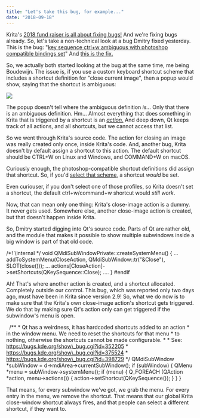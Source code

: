 ```yaml
---
title: "Let's take this bug, for example..."
date: "2018-09-18"
---
```


Krita's [2018 fund raiser is all about fixing bugs!](https://krita.org) And we're fixing bugs already. So, let's take a non-technical look at a bug Dmitry fixed yesterday. This is the bug: "[key sequence ctrl+w ambiguous with photoshop compatible bindings set](https://bugs.kde.org/show_bug.cgi?id=398729)" And [this is the fix.](https://phabricator.kde.org/R37:f2f2be209d8d40a5e7df97f6d259e14818355a4c)

So, we actually both started looking at the bug at the same time, me being Boudewijn. The issue is, if you use a custom keyboard shortcut scheme that includes a shortcut definition for "close current image", then a popup would show, saying that the shortcut is ambiguous:

[![](/images/posts/2018/ambiguous.png)](https://krita.org/wp-content/uploads/2018/09/ambiguous.png)

The popup doesn't tell where the ambiguous definition _is..._ Only that there is an ambiguous definition. Hm... Almost everything that does something in Krita that is triggered by a shortcut is an [_action._](http://doc.qt.io/qt-5/qaction.html) And deep down, Qt keeps track of all actions, and all shortcuts, but we cannot access that list.

So we went through Krita's source code. The action for closing an image was really created only once, inside Krita's code. And, another bug, Krita doesn't by default assign a shortcut to this action. The default shortcut should be CTRL+W on Linux and Windows, and COMMAND+W on macOS.

Curiously enough, the photoshop-compatible shortcut definitions did assign that shortcut. So, if you'd [select that scheme](https://docs.krita.org/en/reference_manual/preferences/shortcut_settings.html), a shortcut _would_ be set.

Even curiouser, if you don't select one of those profiles, so Krita doesn't set a shortcut, the default ctrl+w/command+w shortcut would _still work_.

Now, that can mean only one thing: Krita's close-image action is a dummy. It never gets used. Somewhere else, another close-image action is created, but that doesn't happen inside Krita.

So, Dmitry started digging into Qt's source code. Parts of Qt are rather old, and the module that makes it possible to show multiple subwindows inside a big window is part of that old code.

/\*!
    \\internal
\*/
void QMdiSubWindowPrivate::createSystemMenu()
{
...
    addToSystemMenu(CloseAction, QMdiSubWindow::tr("&Close"), SLOT(close()));
...
    actions\[CloseAction\]->setShortcuts(QKeySequence::Close);
....
}
#endif

Ah! That's where another action is created, and a shortcut allocated. Completely outside our control. This bug, which was reported only two days ago, must have been in Krita since version 2.9! So, what we do now is to make sure that the Krita's own close-image action's shortcut gets triggered. We do that by making sure Qt's action only can get triggered if the subwindow's menu is open.

    /\*\*
     \* Qt has a weirdness, it has hardcoded shortcuts added to an action
     \* in the window menu. We need to reset the shortcuts for that menu
     \* to nothing, otherwise the shortcuts cannot be made configurable.
     \*
     \* See: https://bugs.kde.org/show\_bug.cgi?id=352205
     \*      https://bugs.kde.org/show\_bug.cgi?id=375524
     \*      https://bugs.kde.org/show\_bug.cgi?id=398729
     \*/
    QMdiSubWindow \*subWindow = d->mdiArea->currentSubWindow();
    if (subWindow) {
        QMenu \*menu = subWindow->systemMenu();
        if (menu) {
            Q\_FOREACH (QAction \*action, menu->actions()) {
                action->setShortcut(QKeySequence());
            }
        }
    }

That means, for every subwindow we've got, we grab the menu. For every entry in the menu, we remove the shortcut. That means that our global Krita close-window shortcut always fires, and that people can select a different shortcut, if they want to.
